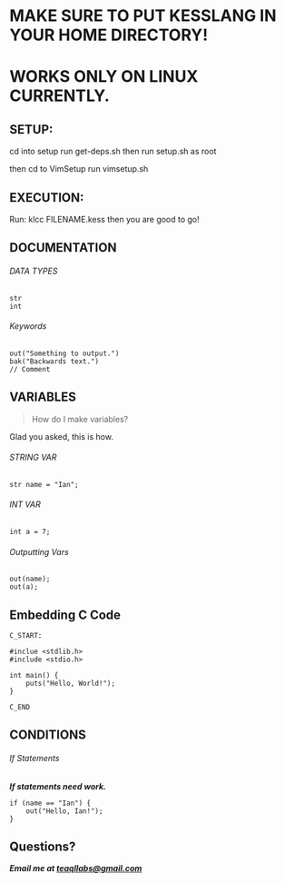 # MAKE SURE TO PUT KESSLANG IN YOUR HOME DIRECTORY!
# WORKS ONLY ON LINUX CURRENTLY.


## SETUP:

cd into setup
run get-deps.sh
then run setup.sh as root

then cd to VimSetup
run vimsetup.sh

## EXECUTION:

Run: klcc FILENAME.kess
then you are good to go!



## DOCUMENTATION

###### DATA TYPES

```
str
int
```

######  Keywords

```
out("Something to output.")
bak("Backwards text.")
// Comment
```


## VARIABLES

> How do I make variables?

Glad you asked, this is how.

###### STRING VAR
```
str name = "Ian";
```

###### INT VAR
```
int a = 7;
```


###### Outputting Vars

```
out(name);
out(a);
```


## Embedding C Code

```
C_START:

#inclue <stdlib.h>
#include <stdio.h>

int main() {
    puts("Hello, World!");
}

C_END

```

## CONDITIONS

###### If Statements

***If statements need work.***

```
if (name == "Ian") {
    out("Hello, Ian!");
}
```


## Questions?

***Email me at teaqllabs@gmail.com***
